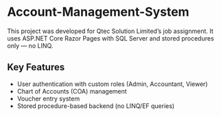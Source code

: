 # Account-Management-System

This project was developed for Qtec Solution Limited’s job assignment. It uses ASP.NET Core Razor Pages with SQL Server and stored procedures only — no LINQ.


## Key Features
- User authentication with custom roles (Admin, Accountant, Viewer)
- Chart of Accounts (COA) management
- Voucher entry system
- Stored procedure-based backend (no LINQ/EF queries)